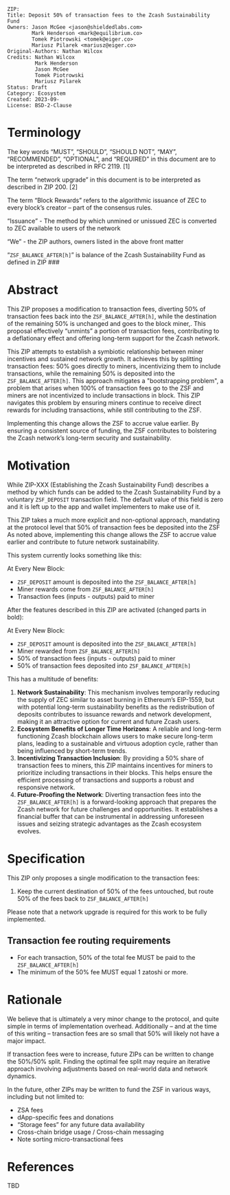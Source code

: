 ```
ZIP: 
Title: Deposit 50% of transaction fees to the Zcash Sustainability Fund
Owners: Jason McGee <jason@shieldedlabs.com>
        Mark Henderson <mark@equilibrium.co>
        Tomek Piotrowski <tomek@eiger.co>
        Mariusz Pilarek <mariusz@eiger.co>
Original-Authors: Nathan Wilcox
Credits: Nathan Wilcox
         Mark Henderson
         Jason McGee
         Tomek Piotrowski
         Mariusz Pilarek
Status: Draft
Category: Ecosystem
Created: 2023-09-
License: BSD-2-Clause
```

# Terminology

The key words “MUST”, “SHOULD”, “SHOULD NOT”, “MAY”, “RECOMMENDED”, “OPTIONAL”, and “REQUIRED” in this document are to be interpreted as described in RFC 2119. [1]

The term “network upgrade” in this document is to be interpreted as described in ZIP 200. [2]

The term “Block Rewards” refers to the algorithmic issuance of ZEC to every block’s creator – part of the consensus rules.

“Issuance” - The method by which unmined or unissued ZEC is converted to ZEC available to users of the network

“We” - the ZIP authors, owners listed in the above front matter

“`ZSF_BALANCE_AFTER[h]`” is balance of the Zcash Sustainability Fund as defined in ZIP ###

# Abstract

This ZIP proposes a modification to transaction fees, diverting 50% of transaction fees back into the `ZSF_BALANCE_AFTER[h]`, while  the destination of the remaining 50% is unchanged and goes to the block miner,. This proposal effectively “unmints” a portion of transaction fees, contributing to a deflationary effect and offering long-term support for the Zcash network.

This ZIP attempts to establish a symbiotic relationship between miner incentives and sustained network growth. It achieves this by splitting transaction fees: 50% goes directly to miners, incentivizing them to include transactions, while the remaining 50% is deposited into the  `ZSF_BALANCE_AFTER[h]`. This approach mitigates a "bootstrapping problem", a problem that arises when 100% of transaction fees go to the ZSF and miners are not incentivized to include transactions in block. This ZIP navigates this problem by ensuring miners continue to receive direct rewards for including transactions, while still contributing to the ZSF.

Implementing this change allows the ZSF to accrue value earlier. By ensuring a consistent source of funding, the ZSF contributes to bolstering the Zcash network’s long-term security and sustainability.

# Motivation

While ZIP-XXX (Establishing the Zcash Sustainability Fund) describes a method by which funds can be added to the Zcash Sustainability Fund by a voluntary `ZSF_DEPOSIT` transaction field. The default value of this field is zero and it is left up to the app and wallet implementers to make use of it.

This ZIP takes a much more explicit and non-optional approach, mandating at the protocol level that 50% of transaction fees be deposited into the ZSF As noted above, implementing this change allows the ZSF to accrue value earlier and contribute to future network sustainability.

This system currently looks something like this:

At Every New Block:
- `ZSF_DEPOSIT` amount is deposited into the `ZSF_BALANCE_AFTER[h]`
- Miner rewards come from `ZSF_BALANCE_AFTER[h]`
- Transaction fees (inputs - outputs) paid to miner

After the features described in this ZIP are activated (changed parts in bold):

At Every New Block:
- `ZSF_DEPOSIT` amount is deposited into the `ZSF_BALANCE_AFTER[h]`
- Miner rewarded from `ZSF_BALANCE_AFTER[h]`
- 50% of transaction fees (inputs - outputs) paid to miner
- 50% of transaction fees deposited into `ZSF_BALANCE_AFTER[h]`

This has a multitude of benefits:

1. **Network Sustainability**: This mechanism involves temporarily reducing the supply of ZEC similar to asset burning in Ethereum’s EIP-1559, but with potential long-term sustainability benefits as the redistribution of deposits contributes to issuance rewards and network development, making it an attractive option for current and future Zcash users.
2. **Ecosystem Benefits of Longer Time Horizons**: A reliable and long-term functioning Zcash blockchain allows users to make secure long-term plans, leading to a sustainable and virtuous adoption cycle, rather than being influenced by short-term trends.
3. **Incentivizing Transaction Inclusion**: By providing a 50% share of transaction fees to miners, this ZIP maintains incentives for miners to prioritize including transactions in their blocks. This helps ensure the efficient processing of transactions and supports a robust and responsive network.
4. **Future-Proofing the Network**: Diverting transaction fees into the `ZSF_BALANCE_AFTER[h]` is a forward-looking approach that prepares the Zcash network for future challenges and opportunities. It establishes a financial buffer that can be instrumental in addressing unforeseen issues and seizing strategic advantages as the Zcash ecosystem evolves.

# Specification

This ZIP only proposes a single modification to the transaction fees:
1. Keep the current destination of 50% of the fees untouched, but route 50% of the fees back to `ZSF_BALANCE_AFTER[h]`

Please note that a network upgrade is required for this work to be fully implemented.

## Transaction fee routing requirements

- For each transaction, 50% of the total fee MUST be paid to the `ZSF_BALANCE_AFTER[h]`
- The minimum of the 50% fee MUST equal 1 zatoshi or more.

# Rationale

We believe that is ultimately a very minor change to the protocol, and quite simple in terms of implementation overhead. Additionally – and at the time of this writing – transaction fees are so small that 50% will likely not have a major impact.

If transaction fees were to increase, future ZIPs can be written to change the 50%/50% split. Finding the optimal fee split may require an iterative approach involving adjustments based on real-world data and network dynamics.

In the future, other ZIPs may be written to fund the ZSF in various ways, including but not limited to:
- ZSA fees
- dApp-specific fees and donations
- “Storage fees” for any future data availability
- Cross-chain bridge usage / Cross-chain messaging
- Note sorting micro-transactional fees

# References

TBD
